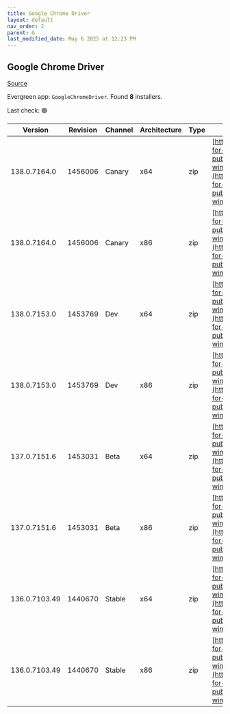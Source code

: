 ```yaml
---
title: Google Chrome Driver
layout: default
nav_order: 2
parent: G
last_modified_date: May 6 2025 at 12:23 PM
---
```


## Google Chrome Driver

[Source](https://googlechromelabs.github.io/chrome-for-testing/)

Evergreen app: `GoogleChromeDriver`. Found **8** installers.

Last check: 🟢

| Version       | Revision | Channel | Architecture | Type | URI                                                                                                                                                                                                        |
| ------------- | -------- | ------- | ------------ | ---- | ---------------------------------------------------------------------------------------------------------------------------------------------------------------------------------------------------------- |
| 138.0.7164.0  | 1456006  | Canary  | x64          | zip  | [https://storage.googleapis.com/chrome-for-testing-public/138.0.7164.0/win64/chromedriver-win64.zip](https://storage.googleapis.com/chrome-for-testing-public/138.0.7164.0/win64/chromedriver-win64.zip)   |
| 138.0.7164.0  | 1456006  | Canary  | x86          | zip  | [https://storage.googleapis.com/chrome-for-testing-public/138.0.7164.0/win32/chromedriver-win32.zip](https://storage.googleapis.com/chrome-for-testing-public/138.0.7164.0/win32/chromedriver-win32.zip)   |
| 138.0.7153.0  | 1453769  | Dev     | x64          | zip  | [https://storage.googleapis.com/chrome-for-testing-public/138.0.7153.0/win64/chromedriver-win64.zip](https://storage.googleapis.com/chrome-for-testing-public/138.0.7153.0/win64/chromedriver-win64.zip)   |
| 138.0.7153.0  | 1453769  | Dev     | x86          | zip  | [https://storage.googleapis.com/chrome-for-testing-public/138.0.7153.0/win32/chromedriver-win32.zip](https://storage.googleapis.com/chrome-for-testing-public/138.0.7153.0/win32/chromedriver-win32.zip)   |
| 137.0.7151.6  | 1453031  | Beta    | x64          | zip  | [https://storage.googleapis.com/chrome-for-testing-public/137.0.7151.6/win64/chromedriver-win64.zip](https://storage.googleapis.com/chrome-for-testing-public/137.0.7151.6/win64/chromedriver-win64.zip)   |
| 137.0.7151.6  | 1453031  | Beta    | x86          | zip  | [https://storage.googleapis.com/chrome-for-testing-public/137.0.7151.6/win32/chromedriver-win32.zip](https://storage.googleapis.com/chrome-for-testing-public/137.0.7151.6/win32/chromedriver-win32.zip)   |
| 136.0.7103.49 | 1440670  | Stable  | x64          | zip  | [https://storage.googleapis.com/chrome-for-testing-public/136.0.7103.49/win64/chromedriver-win64.zip](https://storage.googleapis.com/chrome-for-testing-public/136.0.7103.49/win64/chromedriver-win64.zip) |
| 136.0.7103.49 | 1440670  | Stable  | x86          | zip  | [https://storage.googleapis.com/chrome-for-testing-public/136.0.7103.49/win32/chromedriver-win32.zip](https://storage.googleapis.com/chrome-for-testing-public/136.0.7103.49/win32/chromedriver-win32.zip) |
